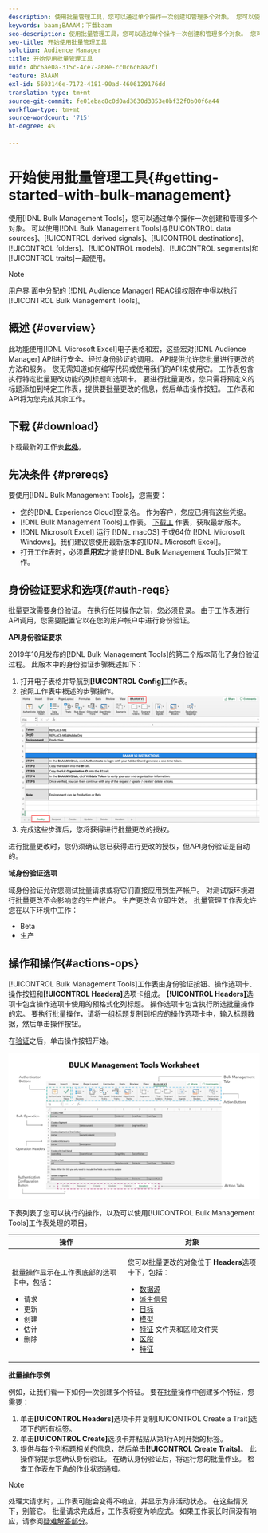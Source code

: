 ```yaml
---
description: 使用批量管理工具，您可以通过单个操作一次创建和管理多个对象。 您可以使用批量管理工具处理数据源、派生信号、目标、文件夹、区段和特征。
keywords: baam;BAAAM；下载baam
seo-description: 使用批量管理工具，您可以通过单个操作一次创建和管理多个对象。 您可以使用批量管理工具处理数据源、派生信号、目标、文件夹、区段和特征。
seo-title: 开始使用批量管理工具
solution: Audience Manager
title: 开始使用批量管理工具
uuid: 4bc6ae0a-315c-4ce7-a68e-cc0c6c6aa2f1
feature: BAAAM
exl-id: 5603146e-7172-4181-90ad-4606129176dd
translation-type: tm+mt
source-git-commit: fe01ebac8c0d0ad3630d3853e0bf32f0b00f6a44
workflow-type: tm+mt
source-wordcount: '715'
ht-degree: 4%

---
```


# 开始使用批量管理工具{#getting-started-with-bulk-management}

使用[!DNL Bulk Management Tools]，您可以通过单个操作一次创建和管理多个对象。 可以使用[!DNL Bulk Management Tools]与[!UICONTROL data sources]、[!UICONTROL derived signals]、[!UICONTROL destinations]、[!UICONTROL folders]、[!UICONTROL models]、[!UICONTROL segments]和[!UICONTROL traits]一起使用。

<!-- 

c_bulk_start.xml

 -->

>[!NOTE]
>
>[用户界](../../features/administration/administration-overview.md) 面中分配的 [!DNL Audience Manager] RBAC组权限在中得以执行 [!UICONTROL Bulk Management Tools]。

## 概述 {#overview}

此功能使用[!DNL Microsoft Excel]电子表格和宏，这些宏对[!DNL Audience Manager] API进行安全、经过身份验证的调用。 API提供允许您批量进行更改的方法和服务。 您无需知道如何编写代码或使用我们的API来使用它。 工作表包含执行特定批量更改功能的列标题和选项卡。 要进行批量更改，您只需将预定义的标题添加到特定工作表，提供要批量更改的信息，然后单击操作按钮。 工作表和API将为您完成其余工作。

## 下载 {#download}

下载最新的工作表&#x200B;**[此处](assets/BAAAM_V2_20200502.xlsm)**。

## 先决条件 {#prereqs}

要使用[!DNL Bulk Management Tools]，您需要：

* 您的[!DNL Experience Cloud]登录名。 作为客户，您应已拥有这些凭据。
* [!DNL Bulk Management Tools]工作表。 [下载工](assets/BAAAM_V2_20200502.xlsm) 作表，获取最新版本。
* [!DNL Microsoft Excel] 运行 [!DNL macOS] 于或64位 [!DNL Microsoft Windows]。我们建议您使用最新版本的[!DNL Microsoft Excel]。
* 打开工作表时，必须&#x200B;**启用宏**&#x200B;才能使[!DNL Bulk Management Tools]正常工作。

## 身份验证要求和选项{#auth-reqs}

批量更改需要身份验证。 在执行任何操作之前，您必须登录。 由于工作表进行API调用，您需要配置它以在您的用户帐户中进行身份验证。

**API身份验证要求**

2019年10月发布的[!DNL Bulk Management Tools]的第二个版本简化了身份验证过程。 此版本中的身份验证步骤概述如下：

1. 打开电子表格并导航到&#x200B;**[!UICONTROL Config]**&#x200B;工作表。
2. 按照工作表中概述的步骤操作。
   ![](assets/baaam-authentication.png)
3. 完成这些步骤后，您将获得进行批量更改的授权。

进行批量更改时，您仍须确认您已获得进行更改的授权，但API身份验证是自动的。

**域身份验证选项**

域身份验证允许您测试批量请求或将它们直接应用到生产帐户。 对测试版环境进行批量更改不会影响您的生产帐户。 生产更改会立即生效。 批量管理工作表允许您在以下环境中工作：

* Beta
* 生产

## 操作和操作{#actions-ops}

[!UICONTROL Bulk Management Tools]工作表由身份验证按钮、操作选项卡、操作按钮和&#x200B;**[!UICONTROL Headers]**&#x200B;选项卡组成。 **[!UICONTROL Headers]**&#x200B;选项卡包含操作选项卡使用的预格式化列标题。 操作选项卡包含执行所选批量操作的宏。 要执行批量操作，请将一组标题复制到相应的操作选项卡中，输入标题数据，然后单击操作按钮。

在[验证](#auth-reqs)之后，单击操作按钮开始。

![](assets/baaam-worksheet.png)

下表列表了您可以执行的操作，以及可以使用[!UICONTROL Bulk Management Tools]工作表处理的项目。

<table id="table_B9B3E09B692E42BAA52FB32C18B00709"> 
 <thead> 
  <tr> 
   <th colname="col1" class="entry"> 操作 </th> 
   <th colname="col2" class="entry"> 对象 </th> 
  </tr> 
 </thead>
 <tbody> 
  <tr> 
   <td colname="col1"> <p>批量操作显示在工作表底部的选项卡中，包括： </p> <p> 
     <ul id="ul_49F46B9E00C045D29E40258EB7BDCFBB"> 
      <li id="li_193C41EA19EF4D738FBA037D2BF9B05C">请求 </li> 
      <li id="li_5BE2E13D839F4958AAA5C01B7EFC5096">更新 </li> 
      <li id="li_4CCCC739795945DF8C89787F9A67EB88">创建 </li> 
      <li id="li_C7D36D2BDF0448CEAF3A5EABE41038E8">估计 </li> 
      <li id="li_07A3E94326124A3092362D9896EB7732">删除 </li> 
     </ul> </p> </td> 
   <td colname="col2"> <p>您可以批量更改的对象位于<b><span class="uicontrol"> Headers</span></b>选项卡下，包括： </p> <p> 
     <ul id="ul_A7A96F2B1B63430B9A1E1184AC5FA8F2"> 
      <li id="li_E3D9E2E190B04BE685337AC6140C371C"> <a href="../../features/datasources-list-and-settings.md#data-sources-list-and-settings"> 数据源</a> </li> 
      <li id="li_B645385E40684FA28770913EAF18CB2C"> <a href="../../features/derived-signals.md"> 派生信号</a> </li> 
      <li id="li_9059F8C4A41A410899BDEFC76D3F5949"> <a href="../../features/destinations/destinations.md"> 目标</a> </li> 
      <li> <a href="../../features/algorithmic-models/understanding-models.md"> 模型</a> </li> 
      <li id="li_BB5A445150754E53AA38C78461326932"> <a href="../../features/traits/trait-storage.md#trait-storage"> 特征</a> 文件夹和区段文件夹 </li> 
      <li id="li_7A27DBF64E0945CF8AE8C96E8C6EDA09"> <a href="../../features/segments/segments-purpose.md"> 区段</a> </li> 
      <li id="li_A4640A34930040DEA8555EAF0AE2A702"> <a href="../../features/traits/trait-details-page.md"> 特征</a> </li> 
     </ul> </p> </td> 
  </tr> 
 </tbody> 
</table>

**批量操作示例**

例如，让我们看一下如何一次创建多个特征。 要在批量操作中创建多个特征，您需要：

1. 单击&#x200B;**[!UICONTROL Headers]**&#x200B;选项卡并复制[!UICONTROL Create a Trait]选项下的所有标签。
2. 单击&#x200B;**[!UICONTROL Create]**&#x200B;选项卡并粘贴从第1行A列开始的标签。
3. 提供与每个列标题相关的信息，然后单击&#x200B;**[!UICONTROL Create Traits]**。 此操作将提示您确认身份验证。 在确认身份验证后，将运行您的批量作业。 检查工作表左下角的作业状态通知。


>[!NOTE]
>
>处理大请求时，工作表可能会变得不响应，并显示为非活动状态。 在这些情况下，别管它。 批量请求完成后，工作表将变为响应式。 如果工作表长时间没有响应，请参阅[疑难解答部分](../../reference/bulk-management-tools/bulk-troubleshooting.md)。
